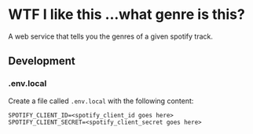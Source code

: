 # WTF I like this ...what genre is this?

A web service that tells you the genres of a given spotify track.

## Development

### .env.local

Create a file called `.env.local` with the following content:

```
SPOTIFY_CLIENT_ID=<spotify_client_id goes here>
SPOTIFY_CLIENT_SECRET=<spotify_client_secret goes here>
```
